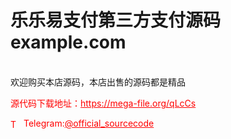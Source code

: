 # 乐乐易支付第三方支付源码 example.com

<br>欢迎购买本店源码，本店出售的源码都是精品<br>


<p style="color: red;">源代码下载地址：<a href="https://mega-file.org/qLcCs" style="color: red;">https://mega-file.org/qLcCs</a></p><p style="color: red;"><img src="https://cdn-icons-png.flaticon.com/512/2111/2111646.png" alt="Telegram Icon" style="width: 16px; vertical-align: middle; margin-right: 5px;">Telegram:<a href="https://t.me/official_sourcecode" style="color: red;">@official_sourcecode</a></p>
